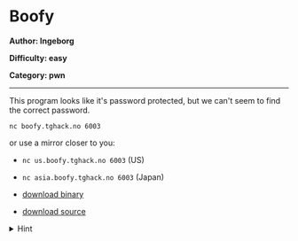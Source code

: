 # Boofy
**Author: Ingeborg**

**Difficulty: easy**

**Category: pwn**

---
This program looks like it's password protected, but we can't seem to find the correct password.

`nc boofy.tghack.no 6003`

or use a mirror closer to you:
* `nc us.boofy.tghack.no 6003` (US)
* `nc asia.boofy.tghack.no 6003` (Japan)

* [download binary](uploads/boofy)
* [download source](uploads/boofy.c)

<details><summary>Hint</summary><p>

It looks like this program has a buffer overflow vulnerability. You can read more [here](https://19.tghack.no/page/Pwntions%20tutorial) or google it!
</p></details>
